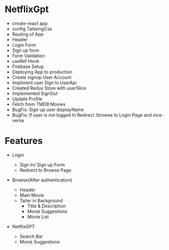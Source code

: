# NetflixGpt


- create-react app
- config TailwingCss
- Routing of App
- Header
- Login Form
- Sign up form
- Form Validation
- useRef Hook
- Firebase Setup
- Deploying App to production
- Create signup User Account
- Impliment user Sign In UserApi
- Created Redux Store with userSlice
- Implemented SignOut
- Update Profile
- Fetch from TMDB Movies
- BugFix: Sign up user displayName
- BugFix: If user is not logged In Redirect /browse to Login Page and vice-versa


# Features
- Login
   - Sign In/ Sign up Form
   - Redirect to Browse Page

- Browse(After authentication)
  - Header
  - Main Movie
  - Tailer in Background
     - Title & Description 
     - Movie Suggestions
      - Movie List

- NetflixGPT
  - Search Bar
  - Movie Suggestions